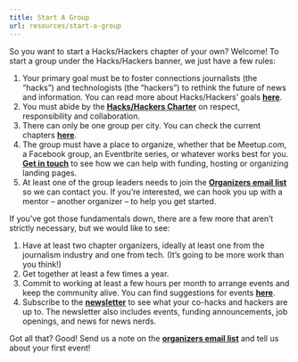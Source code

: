 ```yaml
---
title: Start A Group
url: resources/start-a-group
---
```

So you want to start a Hacks/Hackers chapter of your own? Welcome! To start a group under the Hacks/Hackers banner, we just have a few rules:

1. Your primary goal must be to foster connections journalists (the “hacks”) and technologists (the “hackers”) to rethink the future of news and information. You can read more about Hacks/Hackers’ goals **[here][1]**.
2. You must abide by the **[Hacks/Hackers Charter][2]** on respect, responsibility and collaboration.
3. There can only be one group per city. You can check the current chapters **[here][3]**.
4. The group must have a place to organize, whether that be Meetup.com, a Facebook group, an Eventbrite series, or whatever works best for you. **[Get in touch](mailto:samantha@hackshackers.com)** to see how we can help with funding, hosting or organizing landing pages.
5. At least one of the group leaders needs to join the **[Organizers email list][4]** so we can contact you. If you’re interested, we can hook you up with a mentor &#8211; another organizer &#8211; to help you get started.

If you’ve got those fundamentals down, there are a few more that aren’t strictly necessary, but we would like to see:

1. Have at least two chapter organizers, ideally at least one from the journalism industry and one from tech. (It’s going to be more work than you think!)
2. Get together at least a few times a year.
3. Commit to working at least a few hours per month to arrange events and keep the community alive. You can find suggestions for events **[here](https://hackshackers.com/resources/suggested-meetups/)**.
4. Subscribe to the **[newsletter][5]** to see what your co-hacks and hackers are up to. The newsletter also includes events, funding announcements, job openings, and news for news nerds.

Got all that? Good! Send us a note on the **[organizers email list][4]** and tell us about your first event!

 [1]: http://hackshackers.com/about/
 [2]: https://github.com/HacksHackersAfrica/wiki/wiki/Hacks-Hackers-Charter
 [3]: http://hackshackers.com/chapters/
 [4]: https://groups.google.com/forum/#!forum/hackshackersorganizers/join
 [5]: https://hackshackers.us1.list-manage.com/subscribe/post?u=c56f2e53d5ed6ef87f8aaa75c&id=fb2bc6f10b
 [6]: https://newsnerdery.slack.com/messages/hacks-hackers/
 [7]: mailto:d@danielbachhuber.com
 [8]: https://github.com/hackshackers
